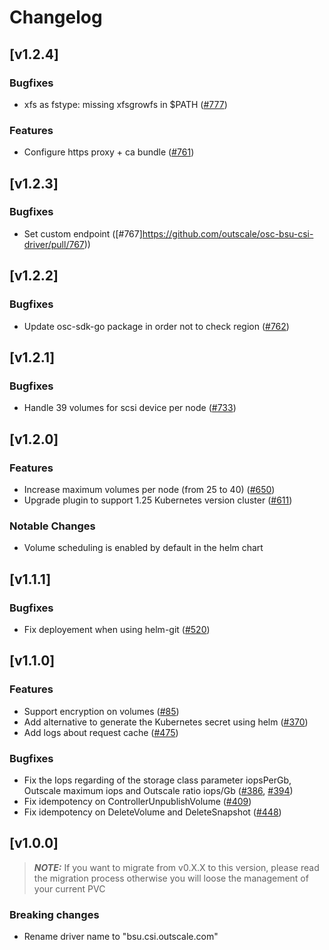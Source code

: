# Changelog

## [v1.2.4]
### Bugfixes
* xfs as fstype: missing xfsgrowfs in $PATH ([#777](https://github.com/outscale/osc-bsu-csi-driver/pull/777))
### Features
* Configure https proxy + ca bundle ([#761](https://github.com/outscale/osc-bsu-csi-driver/pull/761))

## [v1.2.3]
### Bugfixes
* Set custom endpoint ([#767]https://github.com/outscale/osc-bsu-csi-driver/pull/767))

## [v1.2.2]
### Bugfixes
* Update osc-sdk-go package in order not to check region ([#762](https://github.com/outscale/osc-bsu-csi-driver/pull/762))

## [v1.2.1]
### Bugfixes
* Handle 39 volumes for scsi device per node ([#733](https://github.com/outscale/osc-bsu-csi-driver/issues/733))

## [v1.2.0]
### Features
* Increase maximum volumes per node (from 25 to 40) ([#650](https://github.com/outscale/osc-bsu-csi-driver/pull/650))
* Upgrade plugin to support 1.25 Kubernetes version cluster ([#611](https://github.com/outscale/osc-bsu-csi-driver/pull/611))
### Notable Changes
* Volume scheduling is enabled by default in the helm chart
## [v1.1.1]
### Bugfixes
* Fix deployement when using helm-git ([#520](https://github.com/outscale-dev/osc-bsu-csi-driver/issues/520))
## [v1.1.0]
### Features
* Support encryption on volumes ([#85](https://github.com/outscale-dev/osc-bsu-csi-driver/issues/85))
* Add alternative to generate the Kubernetes secret using helm ([#370](https://github.com/outscale-dev/osc-bsu-csi-driver/pull/371))
* Add logs about request cache ([#475](https://github.com/outscale-dev/osc-bsu-csi-driver/pull/475))
### Bugfixes
* Fix the Iops regarding of the storage class parameter iopsPerGb, Outscale maximum iops and Outscale ratio iops/Gb ([#386](https://github.com/outscale-dev/osc-bsu-csi-driver/issues/386), [#394](https://github.com/outscale-dev/osc-bsu-csi-driver/issues/386))
* Fix idempotency on ControllerUnpublishVolume ([#409](https://github.com/outscale-dev/osc-bsu-csi-driver/issues/409))
* Fix idempotency on DeleteVolume and DeleteSnapshot ([#448](https://github.com/outscale-dev/osc-bsu-csi-driver/issues/448))
## [v1.0.0]
> **_NOTE:_** If you want to migrate from v0.X.X to this version, please read the migration process otherwise you will loose the management of your current PVC
### Breaking changes
* Rename driver name to "bsu.csi.outscale.com"
